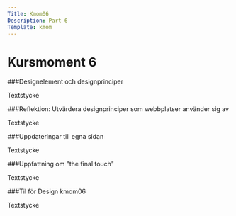 ```yaml
---
Title: Kmom06
Description: Part 6
Template: kmom
---
```


Kursmoment 6
===================

###Designelement och designprinciper

Textstycke

###Reflektion: Utvärdera designprinciper som webbplatser använder sig av

Textstycke

###Uppdateringar till egna sidan

Textstycke

###Uppfattning om "the final touch"

Textstycke

###Til för Design kmom06

Textstycke
